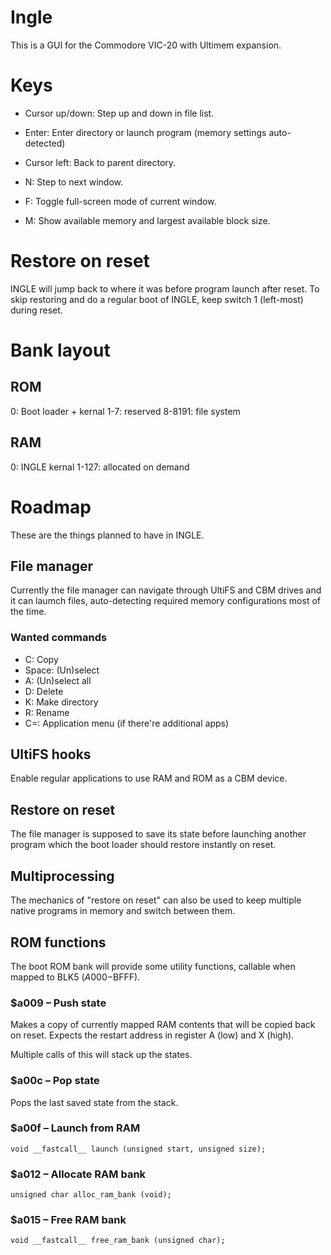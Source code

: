 # Ingle

This is a GUI for the Commodore VIC-20 with Ultimem expansion.

# Keys

* Cursor up/down: Step up and down in file list.
* Enter: Enter directory or launch program (memory settings auto-detected)
* Cursor left: Back to parent directory.

* N: Step to next window.
* F: Toggle full-screen mode of current window.
* M: Show available memory and largest available block size.

# Restore on reset

INGLE will jump back to where it was before program launch after reset.
To skip restoring and do a regular boot of INGLE, keep switch 1
(left-most) during reset.

# Bank layout

## ROM

0: Boot loader + kernal
1-7: reserved
8-8191: file system

## RAM

0: INGLE kernal
1-127: allocated on demand

# Roadmap

These are the things planned to have in INGLE.

## File manager

Currently the file manager can navigate through UltiFS and CBM drives
and it can laumch files, auto-detecting required memory configurations
most of the time.

### Wanted commands

* C: Copy
* Space: (Un)select
* A: (Un)select all
* D: Delete
* K: Make directory
* R: Rename
* C=: Application menu (if there're additional apps)

## UltiFS hooks

Enable regular applications to use RAM and ROM as a CBM device.

## Restore on reset

The file manager is supposed to save its state before launching another
program which the boot loader should restore instantly on reset.

## Multiprocessing

The mechanics of "restore on reset" can also be used to keep
multiple native programs in memory and switch between them.

## ROM functions

The boot ROM bank will provide some utility functions, callable when
mapped to BLK5 ($A000-$BFFF).

### $a009 – Push state

Makes a copy of currently mapped RAM contents that will be copied
back on reset. Expects the restart address in register A (low) and
X (high).

Multiple calls of this will stack up the states.

### $a00c – Pop state

Pops the last saved state from the stack.

### $a00f – Launch from RAM

```
void __fastcall__ launch (unsigned start, unsigned size);
```

### $a012 – Allocate RAM bank

```
unsigned char alloc_ram_bank (void);
```

### $a015 – Free RAM bank

```
void __fastcall__ free_ram_bank (unsigned char);
```
